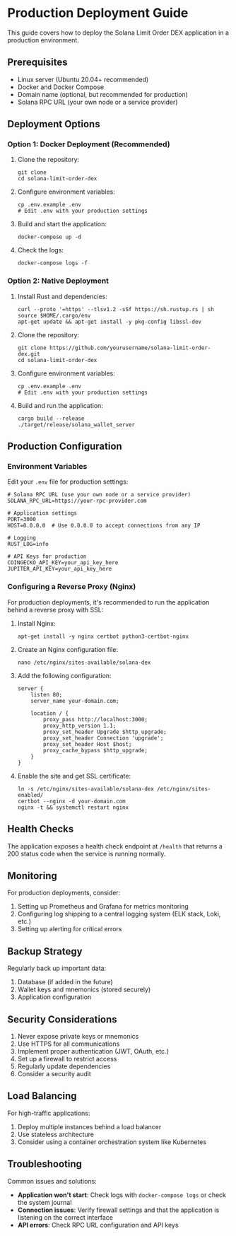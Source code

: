 # Production Deployment Guide

This guide covers how to deploy the Solana Limit Order DEX application in a production environment.

## Prerequisites

- Linux server (Ubuntu 20.04+ recommended)
- Docker and Docker Compose
- Domain name (optional, but recommended for production)
- Solana RPC URL (your own node or a service provider)

## Deployment Options

### Option 1: Docker Deployment (Recommended)

1. Clone the repository:
   ```
   git clone 
   cd solana-limit-order-dex
   ```

2. Configure environment variables:
   ```
   cp .env.example .env
   # Edit .env with your production settings
   ```

3. Build and start the application:
   ```
   docker-compose up -d
   ```

4. Check the logs:
   ```
   docker-compose logs -f
   ```

### Option 2: Native Deployment

1. Install Rust and dependencies:
   ```
   curl --proto '=https' --tlsv1.2 -sSf https://sh.rustup.rs | sh
   source $HOME/.cargo/env
   apt-get update && apt-get install -y pkg-config libssl-dev
   ```

2. Clone the repository:
   ```
   git clone https://github.com/yourusername/solana-limit-order-dex.git
   cd solana-limit-order-dex
   ```

3. Configure environment variables:
   ```
   cp .env.example .env
   # Edit .env with your production settings
   ```

4. Build and run the application:
   ```
   cargo build --release
   ./target/release/solana_wallet_server
   ```

## Production Configuration

### Environment Variables

Edit your `.env` file for production settings:

```
# Solana RPC URL (use your own node or a service provider)
SOLANA_RPC_URL=https://your-rpc-provider.com

# Application settings
PORT=3000
HOST=0.0.0.0  # Use 0.0.0.0 to accept connections from any IP

# Logging
RUST_LOG=info

# API Keys for production
COINGECKO_API_KEY=your_api_key_here
JUPITER_API_KEY=your_api_key_here
```

### Configuring a Reverse Proxy (Nginx)

For production deployments, it's recommended to run the application behind a reverse proxy with SSL:

1. Install Nginx:
   ```
   apt-get install -y nginx certbot python3-certbot-nginx
   ```

2. Create an Nginx configuration file:
   ```
   nano /etc/nginx/sites-available/solana-dex
   ```

3. Add the following configuration:
   ```
   server {
       listen 80;
       server_name your-domain.com;

       location / {
           proxy_pass http://localhost:3000;
           proxy_http_version 1.1;
           proxy_set_header Upgrade $http_upgrade;
           proxy_set_header Connection 'upgrade';
           proxy_set_header Host $host;
           proxy_cache_bypass $http_upgrade;
       }
   }
   ```

4. Enable the site and get SSL certificate:
   ```
   ln -s /etc/nginx/sites-available/solana-dex /etc/nginx/sites-enabled/
   certbot --nginx -d your-domain.com
   nginx -t && systemctl restart nginx
   ```

## Health Checks

The application exposes a health check endpoint at `/health` that returns a 200 status code when the service is running normally.

## Monitoring

For production deployments, consider:

1. Setting up Prometheus and Grafana for metrics monitoring
2. Configuring log shipping to a central logging system (ELK stack, Loki, etc.)
3. Setting up alerting for critical errors

## Backup Strategy

Regularly back up important data:

1. Database (if added in the future)
2. Wallet keys and mnemonics (stored securely)
3. Application configuration

## Security Considerations

1. Never expose private keys or mnemonics
2. Use HTTPS for all communications
3. Implement proper authentication (JWT, OAuth, etc.)
4. Set up a firewall to restrict access
5. Regularly update dependencies
6. Consider a security audit

## Load Balancing

For high-traffic applications:

1. Deploy multiple instances behind a load balancer
2. Use stateless architecture
3. Consider using a container orchestration system like Kubernetes

## Troubleshooting

Common issues and solutions:

- **Application won't start**: Check logs with `docker-compose logs` or check the system journal
- **Connection issues**: Verify firewall settings and that the application is listening on the correct interface
- **API errors**: Check RPC URL configuration and API keys 